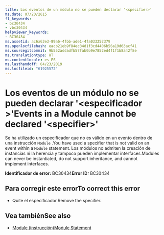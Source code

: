 ```yaml
---
title: Los eventos de un módulo no se pueden declarar '<specifier>'
ms.date: 07/20/2015
f1_keywords:
- bc30434
- vbc30434
helpviewer_keywords:
- BC30434
ms.assetid: ac6a63e3-89a6-4fbb-ade1-4fa033252379
ms.openlocfilehash: eacb21eb9f84ec34d1f3cd4406b56a19d63acf41
ms.sourcegitcommit: 9b552addadfb57fab0b9e7852ed4f1f1b8a42f8e
ms.translationtype: HT
ms.contentlocale: es-ES
ms.lasthandoff: 04/23/2019
ms.locfileid: "61925572"
---
```

# <a name="events-in-a-module-cannot-be-declared-specifier"></a><span data-ttu-id="b8967-102">Los eventos de un módulo no se pueden declarar '\<especificador >'</span><span class="sxs-lookup"><span data-stu-id="b8967-102">Events in a Module cannot be declared '\<specifier>'</span></span>
<span data-ttu-id="b8967-103">Se ha utilizado un especificador que no es válido en un evento dentro de una instrucción `Module` .</span><span class="sxs-lookup"><span data-stu-id="b8967-103">You have used a specifier that is not valid on an event within a `Module` statement.</span></span> <span data-ttu-id="b8967-104">Los módulos no admiten la creación de instancias ni la herencia y tampoco pueden implementar interfaces.</span><span class="sxs-lookup"><span data-stu-id="b8967-104">Modules can never be instantiated, do not support inheritance, and cannot implement interfaces.</span></span>  
  
 <span data-ttu-id="b8967-105">**Identificador de error:** BC30434</span><span class="sxs-lookup"><span data-stu-id="b8967-105">**Error ID:** BC30434</span></span>  
  
## <a name="to-correct-this-error"></a><span data-ttu-id="b8967-106">Para corregir este error</span><span class="sxs-lookup"><span data-stu-id="b8967-106">To correct this error</span></span>  
  
- <span data-ttu-id="b8967-107">Quite el especificador.</span><span class="sxs-lookup"><span data-stu-id="b8967-107">Remove the specifier.</span></span>  
  
## <a name="see-also"></a><span data-ttu-id="b8967-108">Vea también</span><span class="sxs-lookup"><span data-stu-id="b8967-108">See also</span></span>

- [<span data-ttu-id="b8967-109">Module (instrucción)</span><span class="sxs-lookup"><span data-stu-id="b8967-109">Module Statement</span></span>](../../visual-basic/language-reference/statements/module-statement.md)
